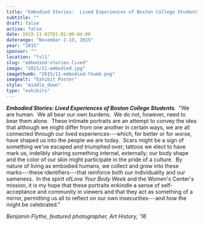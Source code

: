 ```yaml
---
title: "Embodied Stories:  Lived Experiences of Boston College Students"
subtitle: ""
draft: false
active: false
date: 2015-11-02T01:01:00-04:00
daterange: "November 2-13, 2015"
year: "2015"
sponsor: ""
location: "lvl1"
slug: "embodied-stories-lived"
image: "2015/11-embodied.jpg"
imagethumb: "2015/11-embodied-thumb.png"
imagealt: "Exhibit Poster"
style: "middle_down"
type: "exhibits"
---
```


  <p><strong><em>Embodied Stories: Lived Experiences of Boston College Students</em></strong>.    "We are human.  We all bear our own burdens.  We do not, however, need   to bear them alone.  These intimate portraits are an attempt to convey   the idea that although we might differ from one another in certain ways,   we are all connected through our lived experiences---which, for better   or for worse, have shaped us into the people we are today.  Scars might   be a sign of something we've escaped and triumphed over; tattoos we   elect to have mark us, indelibly sharing something internal, externally;   our body shape and the color of our skin might participate in the pride   of a culture.  By nature of living as embodied humans, we collect and   grow into these marks---these identifiers---that reinforce both our   individuality and our sameness.  In the spirit of<em>Love Your Body Week</em> and   the Women's Center's mission, it is my hope that these portraits   enkindle a sense of self-acceptance and community in viewers and that   they act as something of a mirror, permitting us all to reflect on our   own insecurities---and how the might be celebrated." <br>
  </p>
  <p><em>Benjamin Flythe, featured photographer, Art History, '16</em></p>

<!--

Active:
    Yes (will appear on Exhibit's homepage)
    No (will not appear on Exhibit's homepage, but will appear in archives)

Gallery locations: 
    Burns Library (burns)
    Theology and Ministry Library (tml)
    O'Neill Level One (lvl1)
    O'Neill Level Three (lvl3)
    O'Neill Reading Room (reading)
    O'Neill Reading Room Back Wall (backwall)
    O'Neill Lobby (lobby)
    History Dept, Stokes Hall (stokes)
    Bapst Exhibits (bapsts)
    Archived Bapst Exhibits (bapstsarchive)
  
Need spaces for:

  Virtual Exhibits (virtual)
  Tip O'Neill (tiponeill)

Style:
    Poster on left, text on right (default)
    Poster on right, text on left (right)
    Poster large, centered above text (middle_top)
    Poster large, centered below text (middle_down)

Add'l images
    <img src="https://library.bc.edu/images/exhibits/XXXX/201X/00-XXXX.png" alt="words" class="float_left">
    <img src="https://library.bc.edu/images/exhibits/XXXX/201X/00-XXXX.png" alt="words" class="float_right">
    <img src="https://library.bc.edu/images/exhibits/XXXX/201X/00-XXXX.png" alt="words" class="center">

-->

